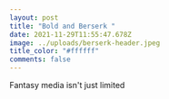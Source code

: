 ```yaml
---
layout: post
title: "Bold and Berserk "
date: 2021-11-29T11:55:47.678Z
image: ../uploads/berserk-header.jpeg
title_color: "#ffffff"
comments: false
---
```

Fantasy media isn't just limited
